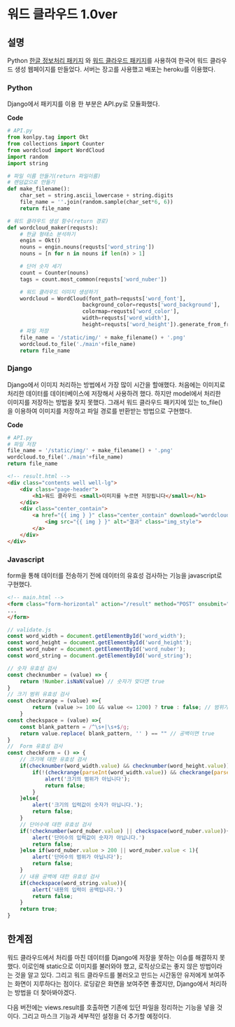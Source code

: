 # 워드 클라우드 1.0ver

## 설명

Python [한글 정보처리 패키지](https://konlpy-ko.readthedocs.io/ko/v0.4.3) 와 [워드 클라우드 패키지](https://github.com/amueller/word_cloud)를 사용하여 한국어 워드 클라우드 생성 웹페이지를 만들었다. 서버는 장고를 사용했고 배포는 heroku를 이용했다.

### Python

Django에서 패키지를 이용 한 부분은 API.py로 모듈화했다.

**Code**

```python
# API.py
from konlpy.tag import Okt
from collections import Counter
from wordcloud import WordCloud
import random
import string

# 파일 이름 만들기(return 파일이름)
# 렌덤값으로 만들기
def make_filename():
    char_set = string.ascii_lowercase + string.digits
    file_name = ''.join(random.sample(char_set*6, 6))
    return file_name

# 워드 클라우드 생성 함수(return 경로)
def wordcloud_maker(requsts):
    # 한글 형태소 분석하기
    engin = Okt()
    nouns = engin.nouns(requsts['word_string'])
    nouns = [n for n in nouns if len(n) > 1]

    # 단어 숫자 세기
    count = Counter(nouns)
    tags = count.most_common(requsts['word_nuber'])

    # 워드 클라우드 이미지 생성하기
    wordcloud = WordCloud(font_path=requsts['word_font'],
                        background_color=requsts['word_background'],
                        colormap=requsts['word_color'],
                        width=requsts['word_width'],
                        height=requsts['word_height']).generate_from_frequencies(dict(tags))
    # 파일 저장
    file_name = '/static/img/' + make_filename() + '.png'
    wordcloud.to_file('./main'+file_name)
    return file_name
```

### Django

Django에서 이미지 처리하는 방법에서 가장 많이 시간을 할애했다. 처음에는 이미지로 처리한 데이터를 데이터베이스에 저장해서 사용하려 했다. 하지만 model에서 처리한 이미지를 저장하는 방법을 찾지 못했다. 그래서 워드 클라우드 패키지에 있는 to_file()을 이용하여 이미지를 저장하고 파일 경로를 반환받는 방법으로 구현했다.

**Code**

```python
# API.py
# 파일 저장
file_name = '/static/img/' + make_filename() + '.png'
wordcloud.to_file('./main'+file_name)
return file_name
```

```html
<!-- result.html -->
<div class="contents well well-lg">
    <div class="page-header">
        <h1>워드 클라우드 <small>이미지를 누르면 저장됩니다</small></h1>
    </div>
    <div class="center_contain">
        <a href="{{ img } }" class="center_contain" download="wordcloud">
            <img src="{{ img } }" alt="결과" class="img_style">
        </a>
    </div>
</div>
```

### Javascript

form을 통해 데이터를 전송하기 전에 데이터의 유효성 검사하는 기능을 javascript로 구현했다.

```html
<!-- main.html -->
<form class="form-horizontal" action="/result" method="POST" onsubmit="return checkForm()">
...
</form>
```

```javascript
// validate.js
const word_width = document.getElementById('word_width');
const word_height = document.getElementById('word_height');
const word_nuber = document.getElementById('word_nuber');
const word_string = document.getElementById('word_string');

// 숫자 유효성 검사
const checknumber = (value) => {
    return !Number.isNaN(value) // 숫자가 맞다면 true
}
// 크기 범위 유효성 검사
const checkrange = (value) =>{
        return (value >= 100 && value <= 1200) ? true : false; // 범위가 맞다면 true
    }
const checkspace = (value) =>{
    const blank_pattern = /^\s+|\s+$/g;
    return value.replace( blank_pattern, '' ) == "" // 공백이면 true
}
//  Form 유효성 검사
const checkForm = () => {
    // 크기에 대한 유효성 검사
    if(checknumber(word_width.value) && checknumber(word_height.value)){
        if(!(checkrange(parseInt(word_width.value)) && checkrange(parseInt(word_height.value)))){
            alert('크기의 범위가 아닙니다');
            return false;
        }
    }else{
        alert('크기의 입력값이 숫자가 아닙니다.');
        return false;
    }
    // 단어수에 대한 유효성 검사
    if(!checknumber(word_nuber.value) || checkspace(word_nuber.value)){
        alert('단어수의 입력값이 숫자가 아닙니다.')
        return false;
    }else if(word_nuber.value > 200 || word_nuber.value < 1){
        alert('단어수의 범위가 아닙니다');
        return false;
    }
    // 내용 공백에 대한 유효성 검사
    if(checkspace(word_string.value)){
        alert('내용의 입력이 공백입니다.')
        return false;
    }
    return true;
}
```

## 한계점

워드 클라우드에서 처리를 마친 데이터를 Django에 저장을 못하는 이슈를 해결하지 못했다. 이로인해 static으로 이미지를 불러와야 했고, 로직상으로는 좋지 않은 방법이라는 것을 알고 있다. 그리고 워드 클라우드를 불러오고 만드는 시간동안 유저에게 보여주는 화면이 지루하다는 점이다. 로딩같은 화면을 보여주면 좋겠지만, Django에서 처리하는 방법을 더 찾아봐야겠다.

다음 버전에는 views.result를 호출하면 기존에 있던 파일을 정리하는 기능을 넣을 것이다. 그리고 마스크 기능과 세부적인 설정을 더 추가할 예정이다.